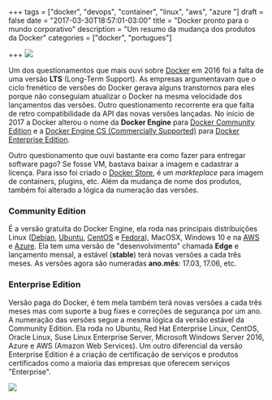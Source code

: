 +++
tags = ["docker", "devops", "container", "linux", "aws", "azure "]
draft = false
date = "2017-03-30T18:57:01-03:00"
title = "Docker pronto para o mundo corporativo"
description = "Um resumo da mudança dos produtos da Docker"
categories = ["docker", "portugues"]

+++
![](/images/docker_lifecycle.png)

Um dos questionamentos que mais ouvi sobre [Docker](https://www.docker.com) em 2016 foi a falta de uma versão **LTS** (Long-Term Support). As empresas argumentavam que o ciclo frenético de versões do Docker gerava alguns transtornos para eles porque não conseguiam atualizar o Docker na mesma velocidade dos lançamentos das versões. Outro questionamento recorrente era que falta de retro compatibilidade da API das novas versões lançadas. No início de 2017 a Docker alterou o nome da **Docker Engine** para [Docker Community Edition](https://www.docker.com/community-edition) e a [Docker Engine CS (Commercially Supported)](https://docs.docker.com/cs-engine/1.13/) para [Docker Enterprise Edition](https://docs.docker.com/enterprise/).

Outro questionamento que ouvi bastante era como fazer para entregar software pago? Se fosse VM, bastava baixar a imagem e cadastrar a licença. Para isso foi criado o [Docker Store](https://docs.docker.com/docker-store/#get-an-image-from-the-docker-store), é um *markteplace* para imagem de containers, plugins, etc. Além da mudança de nome dos produtos, também foi alterado a lógica da numeração das versões.

### Community Edition

É a versão gratuita do Docker Engine, ela roda nas principais distribuições Linux ([Debian](https://www.debian.org/), [Ubuntu](https://www.ubuntu.com/), [CentOS](https://www.centos.org/) e [Fedora](https://getfedora.org/)), MacOSX, Windows 10 e na [AWS](https://aws.amazon.com/) e [Azure](https://azure.microsoft.com/). Ela tem uma versão de "desenvolvimento" chamada **Edge** e lançamento mensal, a estável (**stable**) terá novas versões a cada três meses. As versões agora são numeradas **ano.mês**: 17.03, 17.06, etc.


### Enterprise Edition

Versão paga do Docker, é tem mela também terá novas versões a cada três meses mas com suporte a bug fixes e correções de segurança por um ano. A numeração das versões segue a mesma lógica da versão estável da Community Edition. Ela roda no Ubuntu, Red Hat Enterprise Linux, CentOS, Oracle Linux, Suse Linux Enterprise Server, Microsoft Windows Server 2016, Azure e AWS (Amazon Web Services). Um outro diferencial da versão Enterprise Edition é a criação de certificação de serviços e produtos certificados como a maioria das empresas que oferecem serviços "Enterprise".

![](/images/docker_ee_lifecycle.png)
